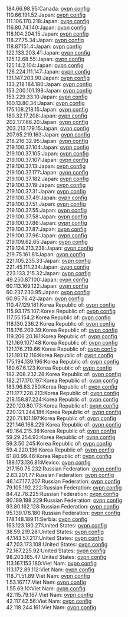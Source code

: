 184.66.98.95:Canada: [ovpn config](vpn/184_66_98_95.ovpn)  
110.66.191.52:Japan: [ovpn config](vpn/110_66_191_52.ovpn)  
111.106.170.218:Japan: [ovpn config](vpn/111_106_170_218.ovpn)  
116.80.74.140:Japan: [ovpn config](vpn/116_80_74_140.ovpn)  
118.104.204.15:Japan: [ovpn config](vpn/118_104_204_15.ovpn)  
118.27.75.34:Japan: [ovpn config](vpn/118_27_75_34.ovpn)  
118.87.151.4:Japan: [ovpn config](vpn/118_87_151_4.ovpn)  
122.133.203.41:Japan: [ovpn config](vpn/122_133_203_41.ovpn)  
125.12.68.55:Japan: [ovpn config](vpn/125_12_68_55.ovpn)  
125.14.2.104:Japan: [ovpn config](vpn/125_14_2_104.ovpn)  
126.224.111.147:Japan: [ovpn config](vpn/126_224_111_147.ovpn)  
131.147.203.90:Japan: [ovpn config](vpn/131_147_203_90.ovpn)  
133.218.184.180:Japan: [ovpn config](vpn/133_218_184_180.ovpn)  
153.200.101.198:Japan: [ovpn config](vpn/153_200_101_198.ovpn)  
153.229.33.10:Japan: [ovpn config](vpn/153_229_33_10.ovpn)  
160.13.80.34:Japan: [ovpn config](vpn/160_13_80_34.ovpn)  
175.108.218.15:Japan: [ovpn config](vpn/175_108_218_15.ovpn)  
180.32.17.208:Japan: [ovpn config](vpn/180_32_17_208.ovpn)  
202.177.66.20:Japan: [ovpn config](vpn/202_177_66_20.ovpn)  
203.213.179.15:Japan: [ovpn config](vpn/203_213_179_15.ovpn)  
207.65.219.163:Japan: [ovpn config](vpn/207_65_219_163.ovpn)  
218.216.32.95:Japan: [ovpn config](vpn/218_216_32_95.ovpn)  
219.100.37.104:Japan: [ovpn config](vpn/219_100_37_104.ovpn)  
219.100.37.105:Japan: [ovpn config](vpn/219_100_37_105.ovpn)  
219.100.37.107:Japan: [ovpn config](vpn/219_100_37_107.ovpn)  
219.100.37.13:Japan: [ovpn config](vpn/219_100_37_13.ovpn)  
219.100.37.177:Japan: [ovpn config](vpn/219_100_37_177.ovpn)  
219.100.37.182:Japan: [ovpn config](vpn/219_100_37_182.ovpn)  
219.100.37.19:Japan: [ovpn config](vpn/219_100_37_19.ovpn)  
219.100.37.31:Japan: [ovpn config](vpn/219_100_37_31.ovpn)  
219.100.37.49:Japan: [ovpn config](vpn/219_100_37_49.ovpn)  
219.100.37.51:Japan: [ovpn config](vpn/219_100_37_51.ovpn)  
219.100.37.55:Japan: [ovpn config](vpn/219_100_37_55.ovpn)  
219.100.37.58:Japan: [ovpn config](vpn/219_100_37_58.ovpn)  
219.100.37.86:Japan: [ovpn config](vpn/219_100_37_86.ovpn)  
219.100.37.87:Japan: [ovpn config](vpn/219_100_37_87.ovpn)  
219.100.37.96:Japan: [ovpn config](vpn/219_100_37_96.ovpn)  
219.109.62.65:Japan: [ovpn config](vpn/219_109_62_65.ovpn)  
219.124.213.238:Japan: [ovpn config](vpn/219_124_213_238.ovpn)  
219.75.161.81:Japan: [ovpn config](vpn/219_75_161_81.ovpn)  
221.105.235.33:Japan: [ovpn config](vpn/221_105_235_33.ovpn)  
221.45.111.234:Japan: [ovpn config](vpn/221_45_111_234.ovpn)  
223.133.215.32:Japan: [ovpn config](vpn/223_133_215_32.ovpn)  
49.250.87.100:Japan: [ovpn config](vpn/49_250_87_100.ovpn)  
60.113.169.122:Japan: [ovpn config](vpn/60_113_169_122.ovpn)  
60.237.230.95:Japan: [ovpn config](vpn/60_237_230_95.ovpn)  
60.95.76.42:Japan: [ovpn config](vpn/60_95_76_42.ovpn)  
110.47.129.181:Korea Republic of: [ovpn config](vpn/110_47_129_181.ovpn)  
115.93.175.107:Korea Republic of: [ovpn config](vpn/115_93_175_107.ovpn)  
117.55.154.2:Korea Republic of: [ovpn config](vpn/117_55_154_2.ovpn)  
118.130.236.2:Korea Republic of: [ovpn config](vpn/118_130_236_2.ovpn)  
118.176.209.39:Korea Republic of: [ovpn config](vpn/118_176_209_39.ovpn)  
119.206.20.161:Korea Republic of: [ovpn config](vpn/119_206_20_161.ovpn)  
121.169.107.148:Korea Republic of: [ovpn config](vpn/121_169_107_148.ovpn)  
121.176.219.66:Korea Republic of: [ovpn config](vpn/121_176_219_66.ovpn)  
121.191.12.116:Korea Republic of: [ovpn config](vpn/121_191_12_116.ovpn)  
175.194.139.196:Korea Republic of: [ovpn config](vpn/175_194_139_196.ovpn)  
180.67.6.123:Korea Republic of: [ovpn config](vpn/180_67_6_123.ovpn)  
182.208.232.28:Korea Republic of: [ovpn config](vpn/182_208_232_28.ovpn)  
182.217.170.197:Korea Republic of: [ovpn config](vpn/182_217_170_197.ovpn)  
183.96.83.250:Korea Republic of: [ovpn config](vpn/183_96_83_250.ovpn)  
211.177.228.213:Korea Republic of: [ovpn config](vpn/211_177_228_213.ovpn)  
218.158.87.224:Korea Republic of: [ovpn config](vpn/218_158_87_224.ovpn)  
220.120.80.173:Korea Republic of: [ovpn config](vpn/220_120_80_173.ovpn)  
220.121.244.186:Korea Republic of: [ovpn config](vpn/220_121_244_186.ovpn)  
220.71.101.197:Korea Republic of: [ovpn config](vpn/220_71_101_197.ovpn)  
221.146.168.229:Korea Republic of: [ovpn config](vpn/221_146_168_229.ovpn)  
49.164.215.38:Korea Republic of: [ovpn config](vpn/49_164_215_38.ovpn)  
59.29.254.93:Korea Republic of: [ovpn config](vpn/59_29_254_93.ovpn)  
59.3.50.245:Korea Republic of: [ovpn config](vpn/59_3_50_245.ovpn)  
59.4.220.136:Korea Republic of: [ovpn config](vpn/59_4_220_136.ovpn)  
61.80.99.46:Korea Republic of: [ovpn config](vpn/61_80_99_46.ovpn)  
189.173.136.81:Mexico: [ovpn config](vpn/189_173_136_81.ovpn)  
217.150.75.232:Russian Federation: [ovpn config](vpn/217_150_75_232.ovpn)  
2.63.201.77:Russian Federation: [ovpn config](vpn/2_63_201_77.ovpn)  
46.147.177.207:Russian Federation: [ovpn config](vpn/46_147_177_207.ovpn)  
79.105.192.222:Russian Federation: [ovpn config](vpn/79_105_192_222.ovpn)  
84.42.76.225:Russian Federation: [ovpn config](vpn/84_42_76_225.ovpn)  
90.189.198.229:Russian Federation: [ovpn config](vpn/90_189_198_229.ovpn)  
93.80.162.128:Russian Federation: [ovpn config](vpn/93_80_162_128.ovpn)  
95.139.178.180:Russian Federation: [ovpn config](vpn/95_139_178_180.ovpn)  
178.148.189.11:Serbia: [ovpn config](vpn/178_148_189_11.ovpn)  
163.123.180.27:United States: [ovpn config](vpn/163_123_180_27.ovpn)  
38.59.219.28:United States: [ovpn config](vpn/38_59_219_28.ovpn)  
47.143.57.217:United States: [ovpn config](vpn/47_143_57_217.ovpn)  
47.203.173.108:United States: [ovpn config](vpn/47_203_173_108.ovpn)  
72.167.225.92:United States: [ovpn config](vpn/72_167_225_92.ovpn)  
98.203.165.47:United States: [ovpn config](vpn/98_203_165_47.ovpn)  
113.167.153.180:Viet Nam: [ovpn config](vpn/113_167_153_180.ovpn)  
113.172.89.112:Viet Nam: [ovpn config](vpn/113_172_89_112.ovpn)  
118.71.51.89:Viet Nam: [ovpn config](vpn/118_71_51_89.ovpn)  
1.53.167.17:Viet Nam: [ovpn config](vpn/1_53_167_17.ovpn)  
1.55.69.10:Viet Nam: [ovpn config](vpn/1_55_69_10.ovpn)  
42.115.79.167:Viet Nam: [ovpn config](vpn/42_115_79_167.ovpn)  
42.117.42.56:Viet Nam: [ovpn config](vpn/42_117_42_56.ovpn)  
42.118.244.161:Viet Nam: [ovpn config](vpn/42_118_244_161.ovpn)  
